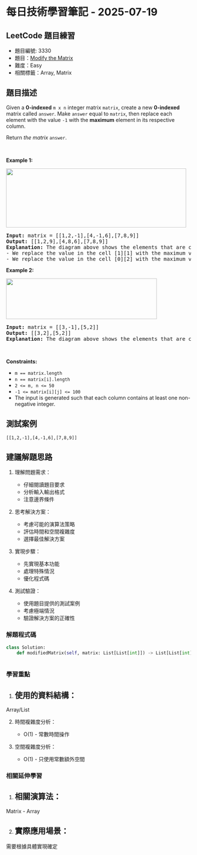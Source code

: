 # 每日技術學習筆記 - 2025-07-19

## LeetCode 題目練習
- 題目編號: 3330
- 題目：[Modify the Matrix](https://leetcode.com/problems/modify-the-matrix)
- 難度：Easy
- 相關標籤：Array, Matrix

## 題目描述
<p>Given a <strong>0-indexed</strong> <code>m x n</code> integer matrix <code>matrix</code>, create a new <strong>0-indexed</strong> matrix called <code>answer</code>. Make <code>answer</code> equal to <code>matrix</code>, then replace each element with the value <code>-1</code> with the <strong>maximum</strong> element in its respective column.</p>

<p>Return <em>the matrix</em> <code>answer</code>.</p>

<p>&nbsp;</p>
<p><strong class="example">Example 1:</strong></p>
<img alt="" src="https://assets.leetcode.com/uploads/2023/12/24/matrix1.png" style="width: 491px; height: 161px;" />
<pre>
<strong>Input:</strong> matrix = [[1,2,-1],[4,-1,6],[7,8,9]]
<strong>Output:</strong> [[1,2,9],[4,8,6],[7,8,9]]
<strong>Explanation:</strong> The diagram above shows the elements that are changed (in blue).
- We replace the value in the cell [1][1] with the maximum value in the column 1, that is 8.
- We replace the value in the cell [0][2] with the maximum value in the column 2, that is 9.
</pre>

<p><strong class="example">Example 2:</strong></p>
<img alt="" src="https://assets.leetcode.com/uploads/2023/12/24/matrix2.png" style="width: 411px; height: 111px;" />
<pre>
<strong>Input:</strong> matrix = [[3,-1],[5,2]]
<strong>Output:</strong> [[3,2],[5,2]]
<strong>Explanation:</strong> The diagram above shows the elements that are changed (in blue).
</pre>

<p>&nbsp;</p>
<p><strong>Constraints:</strong></p>

<ul>
	<li><code>m == matrix.length</code></li>
	<li><code>n == matrix[i].length</code></li>
	<li><code>2 &lt;= m, n &lt;= 50</code></li>
	<li><code>-1 &lt;= matrix[i][j] &lt;= 100</code></li>
	<li>The input is generated such that each column contains at least one non-negative integer.</li>
</ul>


## 測試案例
```
[[1,2,-1],[4,-1,6],[7,8,9]]
```

## 建議解題思路
1. 理解問題需求：
   - 仔細閱讀題目要求
   - 分析輸入輸出格式
   - 注意邊界條件

2. 思考解決方案：
   - 考慮可能的演算法策略
   - 評估時間和空間複雜度
   - 選擇最佳解決方案

3. 實現步驟：
   - 先實現基本功能
   - 處理特殊情況
   - 優化程式碼

4. 測試驗證：
   - 使用題目提供的測試案例
   - 考慮極端情況
   - 驗證解決方案的正確性


### 解題程式碼
```python
class Solution:
    def modifiedMatrix(self, matrix: List[List[int]]) -> List[List[int]]:
        
```

### 學習重點
1. 使用的資料結構：
   - 
Array/List

2. 時間複雜度分析：
   - O(1) - 常數時間操作

3. 空間複雜度分析：
   - O(1) - 只使用常數額外空間

### 相關延伸學習
1. 相關演算法：
   - 
Matrix   - Array

2. 實際應用場景：
   - 
需要根據具體實現確定
